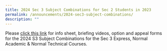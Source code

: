 ```yaml
---
title: 2024 Sec 3 Subject Combinations for Sec 2 Students in 2023
permalink: /announcements/2024-sec3-subject-combinations/
description: ""
---
```

Please [click this link](https://bit.ly/3Qju8Xw) for info sheet, briefing videos, option and appeal forms for the 2024 S3 Subject Combinations for the Sec 3 Express, Normal Academic & Normal Technical Courses.

